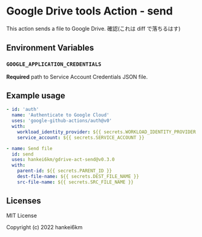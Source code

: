 # Google Drive tools Action - send

This action sends a file to Google Drive.
確認(これは diff で落ちるはす)

## Environment Variables

### `GOOGLE_APPLICATION_CREDENTIALS`

**Required** path to Service Account Credentials JSON file.

<!-- INSERT -->

## Example usage

```yaml
- id: 'auth'
  name: 'Authenticate to Google Cloud'
  uses: 'google-github-actions/auth@v0'
  with:
    workload_identity_provider: ${{ secrets.WORKLOAD_IDENTITY_PROVIDER }}
    service_account: ${{ secrets.SERVICE_ACCOUNT }}

- name: Send file
  id: send
  uses: hankei6km/gdrive-act-send@v0.3.0
  with:
    parent-id: ${{ secrets.PARENT_ID }}
    dest-file-name: ${{ secrets.DEST_FILE_NAME }}
    src-file-name: ${{ secrets.SRC_FILE_NAME }}
```

## Licenses

MIT License

Copyright (c) 2022 hankei6km
